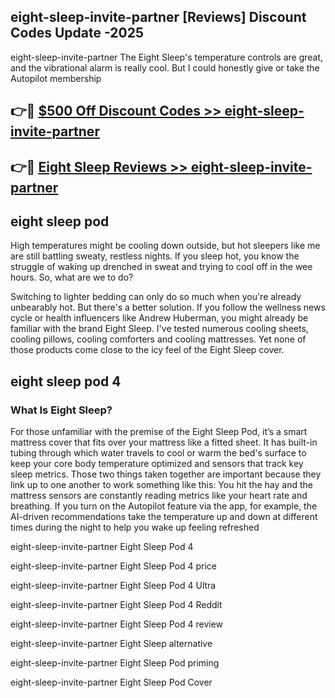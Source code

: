 ## eight-sleep-invite-partner [Reviews​] Discount Codes Update -2025

eight-sleep-invite-partner The Eight Sleep's temperature controls are great, and the vibrational alarm is really cool. But I could honestly give or take the Autopilot membership

## 👉🔴 [$500 Off Discount Codes >> eight-sleep-invite-partner](http://download.freeplayer.one?title=eight-sleep-invite-partner&ref=18-ES)

## 👉🔴 [Eight Sleep Reviews >> eight-sleep-invite-partner](http://download.freeplayer.one?title=eight-sleep-invite-partner&ref=18-ES)

## eight sleep pod

High temperatures might be cooling down outside, but hot sleepers like me are still battling sweaty, restless nights. If you sleep hot, you know the struggle of waking up drenched in sweat and trying to cool off in the wee hours. So, what are we to do?

Switching to lighter bedding can only do so much when you're already unbearably hot. But there's a better solution. If you follow the wellness news cycle or health influencers like Andrew Huberman, you might already be familiar with the brand Eight Sleep. I've tested numerous cooling sheets, cooling pillows, cooling comforters and cooling mattresses. Yet none of those products come close to the icy feel of the Eight Sleep cover.

## eight sleep pod 4

### What Is Eight Sleep?

For those unfamiliar with the premise of the Eight Sleep Pod, it’s a smart mattress cover that fits over your mattress like a fitted sheet. It has built-in tubing through which water travels to cool or warm the bed's surface to keep your core body temperature optimized and sensors that track key sleep metrics. Those two things taken together are important because they link up to one another to work something like this: You hit the hay and the mattress sensors are constantly reading metrics like your heart rate and breathing. If you turn on the Autopilot feature via the app, for example, the AI-driven recommendations take the temperature up and down at different times during the night to help you wake up feeling refreshed

eight-sleep-invite-partner Eight Sleep Pod 4

eight-sleep-invite-partner Eight Sleep Pod 4 price

eight-sleep-invite-partner Eight Sleep Pod 4 Ultra

eight-sleep-invite-partner Eight Sleep Pod 4 Reddit

eight-sleep-invite-partner Eight Sleep Pod 4 review

eight-sleep-invite-partner Eight Sleep alternative

eight-sleep-invite-partner Eight Sleep Pod priming

eight-sleep-invite-partner Eight Sleep Pod Cover